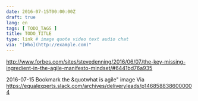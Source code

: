 ```yaml
---
date: 2016-07-15T00:00:00Z
draft: true
lang: en
tags: [ TODO_TAGS ]
title: TODO_TITLE
type: link # image quote video text audio chat
via: "[Who](http://example.com)"
---
```


<http://www.forbes.com/sites/stevedenning/2016/06/07/the-key-missing-ingredient-in-the-agile-manifesto-mindset/#6441bd76a935>

2016-07-15
Bookmark the &quotwhat is agile" image
Via https://equalexperts.slack.com/archives/deliveryleads/p1468588386000004


